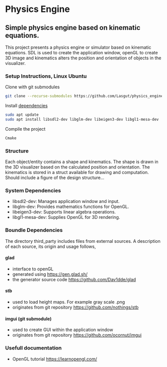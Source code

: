 # Physics Engine

## Simple physics engine based on kinematic equations.
This project presents a physics engine or simulator based on kinematic equations. SDL is used to create the application window, openGL to create 3D image and kinematics alters the position and orientation of objects in the visualizer.

### Setup Instructions, Linux Ubuntu
Clone with git submodules
```bash
git clone --recurse-submodules https://github.com/Lasgut/physics_engine.git
```
Install [dependencies](#system-dependencies)
```bash
sudo apt update
sudo apt install libsdl2-dev libglm-dev libeigen3-dev libgl1-mesa-dev
```
Compile the project
```bash
Cmake
```

### Structure
Each object/entity contains a shape and kinematics. The shape is drawn in the 3D visualizer based on the calculated position and orientation. The kinematics is stored in a struct available for drawing and computation. 
Should include a figure of the design structure...

### System Dependencies
* libsdl2-dev: Manages application window and input.
* libglm-dev: Provides mathematics functions for OpenGL.
* libeigen3-dev: Supports linear algebra operations.
* libgl1-mesa-dev: Supplies OpenGL for 3D rendering.

### Boundle Dependencies
The directory third_party includes files from external sources. A description of each source, its origin and usage follows,
#### glad  
* interface to openGL
* generated using https://gen.glad.sh/
* the generator source code https://github.com/Dav1dde/glad
#### stb 
* used to load height maps. For example gray scale .png
* originates from git repository https://github.com/nothings/stb
#### imgui (git submodule)
* used to create GUI within the application window
* originates from git repository https://github.com/ocornut/imgui

### Usefull documentation
* OpenGL tutorial https://learnopengl.com/
